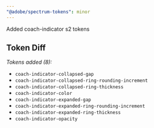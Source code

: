 ```yaml
---
"@adobe/spectrum-tokens": minor
---
```


Added coach-indicator s2 tokens

## Token Diff

_Tokens added (8):_

- `coach-indicator-collapsed-gap`
- `coach-indicator-collapsed-ring-rounding-increment`
- `coach-indicator-collapsed-ring-thickness`
- `coach-indicator-color`
- `coach-indicator-expanded-gap`
- `coach-indicator-expanded-ring-rounding-increment`
- `coach-indicator-expanded-ring-thickness`
- `coach-indicator-opacity`
